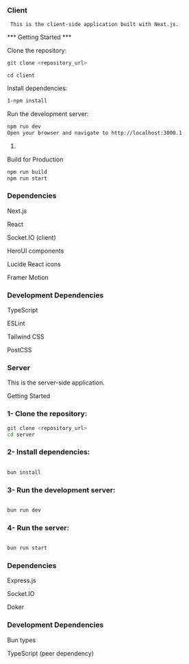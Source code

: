 ### Client ###
``` This is the client-side application built with Next.js.```

*** Getting Started ***

Clone the repository:
```Bash
git clone <repository_url>
```
```
cd client
```

Install dependencies:

```Bash
1-npm install
```

Run the development server:

```Bash
npm run dev
Open your browser and navigate to http://localhost:3000.1
```

1.
Build for Production

```Bash
npm run build
npm run start
```

### Dependencies
Next.js

React

Socket.IO (client)

HeroUI components

Lucide React icons

Framer Motion

### Development Dependencies

TypeScript

ESLint

Tailwind CSS

PostCSS


### Server
This is the server-side application.

Getting Started

### 1- Clone the repository:

```Bash
git clone <repository_url>
cd server
```

### 2- Install dependencies:
```Bash

bun install
```

### 3- Run the development server:
```Bash

bun run dev
```

### 4- Run the server:
```Bash

bun run start
```

### Dependencies
Express.js

Socket.IO

Doker

### Development Dependencies
Bun types

TypeScript (peer dependency)
